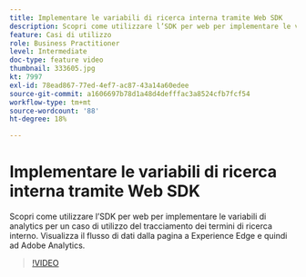 ```yaml
---
title: Implementare le variabili di ricerca interna tramite Web SDK
description: Scopri come utilizzare l’SDK per web per implementare le variabili di analytics per un caso di utilizzo del tracciamento dei termini di ricerca interno. Visualizza il flusso di dati dalla pagina a Experience Edge e quindi ad Adobe Analytics.
feature: Casi di utilizzo
role: Business Practitioner
level: Intermediate
doc-type: feature video
thumbnail: 333605.jpg
kt: 7997
exl-id: 78ead867-77ed-4ef7-ac87-43a14a60edee
source-git-commit: a1606697b78d1a48d4defffac3a8524cfb7fcf54
workflow-type: tm+mt
source-wordcount: '88'
ht-degree: 18%

---
```


# Implementare le variabili di ricerca interna tramite Web SDK

Scopri come utilizzare l’SDK per web per implementare le variabili di analytics per un caso di utilizzo del tracciamento dei termini di ricerca interno. Visualizza il flusso di dati dalla pagina a Experience Edge e quindi ad Adobe Analytics.

>[!VIDEO](https://video.tv.adobe.com/v/333605/?quality=12&learn=on)
